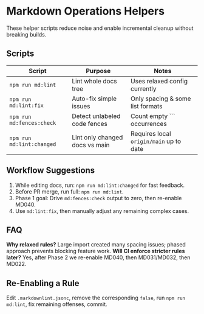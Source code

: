 # Markdown Operations Helpers

These helper scripts reduce noise and enable incremental cleanup without breaking builds.

## Scripts

| Script | Purpose | Notes |
|--------|---------|-------|
| `npm run md:lint` | Lint whole docs tree | Uses relaxed config currently |
| `npm run md:lint:fix` | Auto-fix simple issues | Only spacing & some list formats |
| `npm run md:fences:check` | Detect unlabeled code fences | Count empty ``` occurrences |
| `npm run md:lint:changed` | Lint only changed docs vs main | Requires local `origin/main` up to date |

## Workflow Suggestions

1. While editing docs, run: `npm run md:lint:changed` for fast feedback.  
1. Before PR merge, run full: `npm run md:lint`.  
1. Phase 1 goal: Drive `md:fences:check` output to zero, then re-enable MD040.  
1. Use `md:lint:fix`, then manually adjust any remaining complex cases.  

## FAQ
**Why relaxed rules?** Large import created many spacing issues; phased approach prevents blocking feature work.
**Will CI enforce stricter rules later?** Yes, after Phase 2 we re-enable MD040, then MD031/MD032, then MD022.

## Re-Enabling a Rule
Edit `.markdownlint.jsonc`, remove the corresponding `false`, run `npm run md:lint`, fix remaining offenses, commit.
